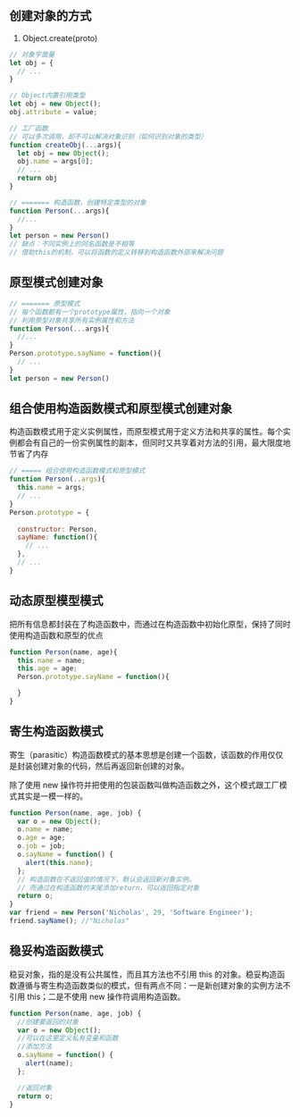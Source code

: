 ## 创建对象的方式
1. Object.create(proto)

```js
// 对象字面量
let obj = {
  // ...
}

// Object内置引用类型
let obj = new Object();
obj.attribute = value;

// 工厂函数
// 可以多次调用，却不可以解决对象识别（如何识别对象的类型）
function createObj(...args){
  let obj = new Object();
  obj.name = args[0];
  // ...
  return obj
}

// ======= 构造函数，创建特定类型的对象
function Person(...args){
  //...
}
let person = new Person()
// 缺点：不同实例上的同名函数是不相等
// 借助this的机制，可以将函数的定义转移到构造函数外部来解决问题

```
## 原型模式创建对象
```js
// ======= 原型模式
// 每个函数都有一个prototype属性，指向一个对象
// 利用原型对象共享所有实例属性和方法
function Person(...args){
  //...
}
Person.prototype.sayName = function(){
  // ...  
}
let person = new Person()
```

## 组合使用构造函数模式和原型模式创建对象
构造函数模式用于定义实例属性，而原型模式用于定义方法和共享的属性。每个实例都会有自己的一份实例属性的副本，但同时又共享着对方法的引用，最大限度地节省了内存
```js
// ===== 组合使用构造函数模式和原型模式
function Person(..args){
  this.name = args;
  // ...
}
Person.prototype = {
  
  constructor: Person,
  sayName: function(){
    // ...
  },
  // ...
}
```

## 动态原型模型模式
把所有信息都封装在了构造函数中，而通过在构造函数中初始化原型，保持了同时使用构造函数和原型的优点

```js
function Person(name, age){
  this.name = name;
  this.age = age;
  Person.prototype.sayName = function(){

  }
}
```

## 寄生构造函数模式
寄生（parasitic）构造函数模式的基本思想是创建一个函数，该函数的作用仅仅是封装创建对象的代码，然后再返回新创建的对象。

除了使用 new 操作符并把使用的包装函数叫做构造函数之外，这个模式跟工厂模式其实是一模一样的。
```js
function Person(name, age, job) {
  var o = new Object();
  o.name = name;
  o.age = age;
  o.job = job;
  o.sayName = function() {
    alert(this.name);
  };
  // 构造函数在不返回值的情况下，默认会返回新对象实例。
  // 而通过在构造函数的末尾添加return，可以返回指定对象
  return o;
}
var friend = new Person('Nicholas', 29, 'Software Engineer');
friend.sayName(); //"Nicholas"
```

##  稳妥构造函数模式
稳妥对象，指的是没有公共属性，而且其方法也不引用 this 的对象。稳妥构造函数遵循与寄生构造函数类似的模式，但有两点不同：一是新创建对象的实例方法不引用 this；二是不使用 new 操作符调用构造函数。
```js
function Person(name, age, job) {
  //创建要返回的对象
  var o = new Object();
  //可以在这里定义私有变量和函数
  //添加方法
  o.sayName = function() {
    alert(name);
  };

  //返回对象
  return o;
}

```

